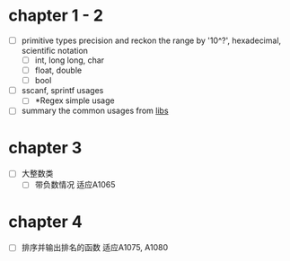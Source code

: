 # chapter 1 - 2

- [ ] primitive types precision and reckon the range by '10^?', hexadecimal, scientific notation
  - [ ] int, long long, char
  - [ ] float, double
  - [ ] bool

- [ ] sscanf, sprintf usages
  - [ ] *Regex simple usage

- [ ] summary the common usages from [libs](./libs.TODO.md)

# chapter 3

- [ ] 大整数类
  - [ ] 带负数情况 适应A1065

# chapter 4
- [ ] 排序并输出排名的函数 适应A1075, A1080